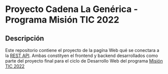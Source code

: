 # Proyecto Cadena La Genérica - Programa Misión TIC 2022

## Descripción

Este repositorio contiene el proyecto de la pagína Web qué se conectara a la [REST API](https://github.com/hdescobarh/cadena_lagenerica_backend). Ambas constityen el frontend y backend desarrollados como parte del proyecto final para el ciclo de Desarrollo Web del programa [Misión TIC 2022](https://www.misiontic2022.gov.co/portal/)
